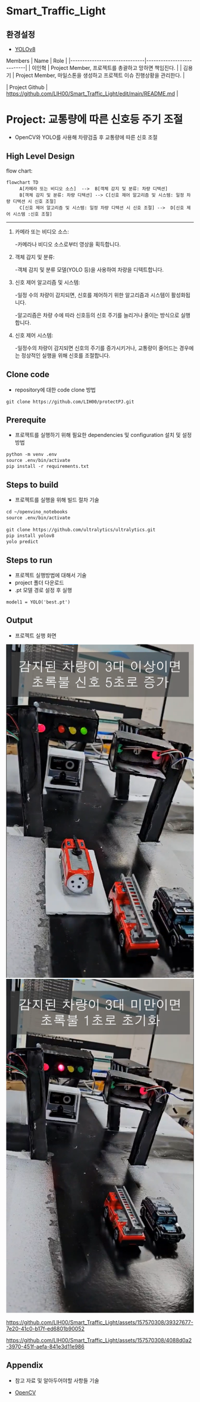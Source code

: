 # Smart_Traffic_Light


## 환경설정

* [YOLOv8](https://github.com/ultralytics/ultralytics/blob/main/README.md)

Members
| Name           | Role |
|-------------------------------|---------------------------|
| 이인혁 | Project Member, 프로젝트를 총괄하고 망하면 책임진다. |
| 김용기 | Project Member, 마일스톤을 생성하고 프로젝트 이슈 진행상황을 관리한다. |

| Project Github | https://github.com/LIH00/Smart_Traffic_Light/edit/main/README.md |

# Project: 교통량에 따른 신호등 주기 조절

* OpenCV와 YOLO를 사용해 차량검출 후 교통량에 따른 신호 조절 
  
  
## High Level Design

flow chart:

```mermaid
flowchart TD
     A[카메라 또는 비디오 소스]  -->  B[객체 감지 및 분류: 차량 디텍션]
     B[객체 감지 및 분류: 차량 디텍션] --> C[신호 제어 알고리즘 및 시스템: 일정 차량 디텍션 시 신호 조절]
     C[신호 제어 알고리즘 및 시스템: 일정 차량 디텍션 시 신호 조절] -->  D[신호 제어 시스템 :신호 조절]
```     
-------------------

1. 카메라 또는 비디오 소스:

 
     -카메라나 비디오 소스로부터 영상을 획득합니다.

   
2. 객체 감지 및 분류:

 
     -객체 감지 및 분류 모델(YOLO 등)을 사용하여 차량을 디텍트합니다.

   
3. 신호 제어 알고리즘 및 시스템:


     -일정 수의 차량이 감지되면, 신호를 제어하기 위한 알고리즘과 시스템이 활성화됩니다.
   
     -알고리즘은 차량 수에 따라 신호등의 신호 주기를 늘리거나 줄이는 방식으로 실행합니다.

  
4. 신호 제어 시스템:

     -일정수의 차량이 감지되면 신호의 주기를 증가시키거나, 교통량이 줄어드는 경우에는 정상적인 실행을 위해 신호를 조절합니다.
   
## Clone code

* repository에 대한 code clone 방법

```shell
git clone https://github.com/LIH00/protectPJ.git
```

## Prerequite

* 프로잭트를 실행하기 위해 필요한 dependencies 및 configuration 설치 및 설정 방법

```shell
python -m venv .env
source .env/bin/activate
pip install -r requirements.txt
```

## Steps to build

* 프로젝트를 실행을 위해 빌드 절차 기술

```shell
cd ~/openvino_notebooks
source .env/bin/activate

git clone https://github.com/ultralytics/ultralytics.git
pip install yolov8
yolo predict

```

## Steps to run

* 프로젝트 실행방법에 대해서 기술
* project 폴더 다운로드
* .pt 모델 경로 설정 후 실행

```shell
model1 = YOLO('best.pt')

```


## Output

* 프로젝트 실행 화면    
  
![Alt text](stl1.png)
![Alt text](stl2.png)


https://github.com/LIH00/Smart_Traffic_Light/assets/157570308/39327677-7e20-41c0-b17f-ed6801b90052



https://github.com/LIH00/Smart_Traffic_Light/assets/157570308/4088d0a2-3970-451f-aefa-841e3d11e986




## Appendix

* 참고 자료 및 알아두어야할 사항들 기술
  
* [OpenCV](https://github.com/opencv/opencv)
